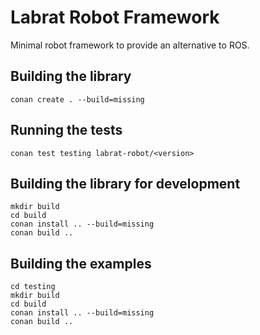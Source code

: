 # Labrat Robot Framework

Minimal robot framework to provide an alternative to ROS.

## Building the library
```
conan create . --build=missing
```

## Running the tests
```
conan test testing labrat-robot/<version>
```

## Building the library for development
```
mkdir build
cd build
conan install .. --build=missing
conan build ..
```

## Building the examples
```
cd testing
mkdir build
cd build
conan install .. --build=missing
conan build ..
```
